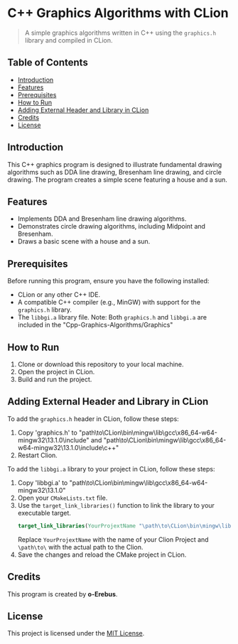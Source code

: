 
# C++ Graphics Algorithms with CLion

> A simple graphics algorithms written in C++ using the `graphics.h` library and compiled in CLion.

## Table of Contents

- [Introduction](#introduction)
- [Features](#features)
- [Prerequisites](#prerequisites)
- [How to Run](#how-to-run)
- [Adding External Header and Library in CLion](#adding-external-header-and-library-in-clion)
- [Credits](#credits)
- [License](#license)

## Introduction

This C++ graphics program is designed to illustrate fundamental drawing algorithms such as DDA line drawing, Bresenham line drawing, and circle drawing. The program creates a simple scene featuring a house and a sun.

## Features

- Implements DDA and Bresenham line drawing algorithms.
- Demonstrates circle drawing algorithms, including Midpoint and Bresenham.
- Draws a basic scene with a house and a sun.

## Prerequisites

Before running this program, ensure you have the following installed:

- CLion or any other C++ IDE.
- A compatible C++ compiler (e.g., MinGW) with support for the `graphics.h` library.
- The `libbgi.a` library file.
Note: Both `graphics.h` and `libbgi.a` are included in the "Cpp-Graphics-Algorithms/Graphics"


## How to Run

1. Clone or download this repository to your local machine.
2. Open the project in CLion.
3. Build and run the project.

## Adding External Header and Library in CLion

To add the `graphics.h` header in CLion, follow these steps:

1. Copy 'graphics.h' to "path\to\CLion\bin\mingw\lib\gcc\x86_64-w64-mingw32\13.1.0\include" and "path\to\CLion\bin\mingw\lib\gcc\x86_64-w64-mingw32\13.1.0\include\c++"
2. Restart Clion.


To add the `libbgi.a` library to your project in CLion, follow these steps:

1. Copy 'libbgi.a' to "path\to\CLion\bin\mingw\lib\gcc\x86_64-w64-mingw32\13.1.0"
2. Open your `CMakeLists.txt` file.
3. Use the `target_link_libraries()` function to link the library to your executable target.
   ```cmake
   target_link_libraries(YourProjextName "\path\to\CLion\bin\mingw\lib\gcc\x86_64-w64-mingw32\13.1.0\include\libbgi.a")
   ```
   Replace `YourProjextName` with the name of your Clion Project and `\path\to\` with the actual path to the Clion.
4. Save the changes and reload the CMake project in CLion.


## Credits

This program is created by **o-Erebus**.

## License

This project is licensed under the [MIT License](LICENSE).

